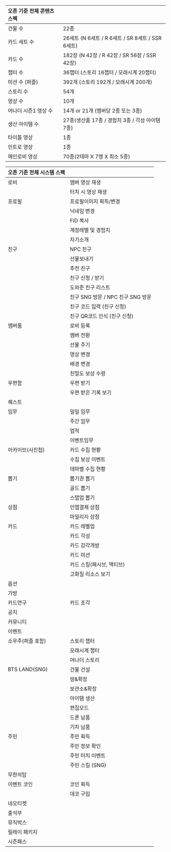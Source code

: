 

| 오픈 기준 전체 콘텐츠 스펙 |                                         |
| :-------------- | --------------------------------------- |
| 건물 수            | 22종                                     |
| 카드 세트 수         | 26세트 (N 6세트 / R 6세트 / SR 8세트 / SSR 6세트) |
| 카드 수            | 182장 (N 42장 / R 42장 / SR 56장 / SSR 42장) |
| 챕터 수            | 36챕터 (스토리 16챕터 / 모래시계 20챕터)             |
| 미션 수 (퍼즐)       | 392개 (스토리 192개 / 모래시계 200개)             |
| 스토리 수           | 54개                                     |
| 영상 수            | 10개                                     |
| 어나더 시즌1 영상 수    | 14개 or 21개 (멤버당 2종 또는 3종)               |
| 생산 아이템 수        | 27종(생산품 17종 / 경험치 3종 / 각성 아이템 7종)       |
| 타이틀 영상          | 1종                                      |
| 인트로 영상          | 1종                                      |
| 메인로비 영상         | 70종(2테마 X 7명 X 최소 5종)                   |


| 오픈 기준 전체 시스템 스펙 |                           |
|-----------------|---------------------------|
| 로비              | 멤버 영상 재생                  |
|                 | 터치 시 영상 재생                |
| 프로필             | 프로필이미지 획득/변경              |
|                 | 닉네임 변경                    |
|                 | FID 복사                    |
|                 | 계정레벨 및 경험치                |
|                 | 자기소개                      |
| 친구              | NPC 친구                    |
|                 | 선물보내기                     |
|                 | 추천 친구                     |
|                 | 친구 신청 / 받기                |
|                 | 도와준 친구 리스트                |
|                 | 친구 SNG 방문 / NPC 친구 SNG 방문 |
|                 | 친구 코드 입력 (친구 신청)          |
|                 | 친구 QR코드 인식 (친구 신청)        |
| 멤버룸             | 로비 등록                     |
|                 | 멤버 전환                     |
|                 | 선물 주기                     |
|                 | 영상 변경                     |
|                 | 배경 변경                     |
|                 | 친밀도 보상 수령                 |
| 우편함             | 우편 받기                     |
|                 | 우편 받은 기록 보기               |
| 퀘스트             |                           |
| 임무              | 일일 임무                     |
|                 | 주간 임무                     |
|                 | 업적                        |
|                 | 이벤트임무                     |
| 아카이브(사진첩)       | 카드 수집 현황                  |
|                 | 수집 보상 이벤트                 |
|                 | 테마별 수집 현황                 |
| 뽑기              | 뽑기권 뽑기                    |
|                 | 골드 뽑기                     |
|                 | 스탭업 뽑기                    |
| 상점              | 인앱결제 상점                   |
|                 | 마일리지 상점                   |
| 카드              | 카드 레벨업                    |
|                 | 카드 각성                     |
|                 | 카드 감각개방                   |
|                 | 카드 미션                     |
|                 | 카드 스킬(패시브, 액티브)           |
|                 | 고화질 리소스 보기                |
| 옵션              |                           |
| 가방              |                           |
| 카드연구            | 카드 조각                     |
| 공지              |                           |
| 커뮤니티            |                           |
| 이벤트             |                           |
| 소우주(퍼즐 포함)      | 스토리 챕터                    |
|                 | 모래시계 챕터                   |
|                 | 어나더 스토리                   |
| BTS LAND(SNG)   | 건물 건설                     |
|                 | 땅&확장                      |
|                 | 보관소&확장                    |
|                 | 아이템 생산                    |
|                 | 편집모드                      |
|                 | 드론 납품                     |
|                 | 기차 납품                     |
| 주민              | 주민 획득                     |
|                 | 주민 정보 확인                  |
|                 | 주민 터치 이벤트                 |
|                 | 주민 스킬 (SNG)               |
| 무한의탑            |                           |
| 이벤트 코인          | 코인 획득                     |
|                 | 데코 구입                     |
| 네오티켓            |                           |
| 출석부             |                           |
| 뮤직박스            |                           |
| 릴레이 패키지         |                           |
| 시즌패스            |
